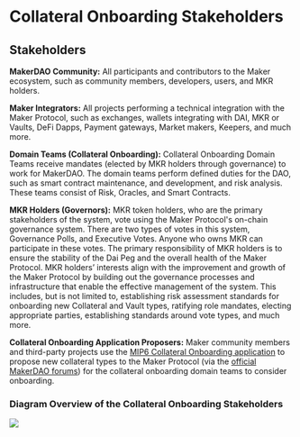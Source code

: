 # Collateral Onboarding Stakeholders

## **Stakeholders** 

**MakerDAO Community:** All participants and contributors to the Maker ecosystem, such as community members, developers, users, and MKR holders. 

**Maker Integrators:** All projects performing a technical integration with the Maker Protocol, such as exchanges, wallets integrating with DAI, MKR or Vaults, DeFi Dapps, Payment gateways, Market makers, Keepers, and much more. 

**Domain Teams \(Collateral Onboarding\):** Collateral Onboarding Domain Teams receive mandates \(elected by MKR holders through governance\) to work for MakerDAO. The domain teams perform defined duties for the DAO, such as smart contract maintenance, and development, and risk analysis. These teams consist of Risk, Oracles, and Smart Contracts.  

**MKR Holders \(Governors\):** MKR token holders, who are the primary stakeholders of the system, vote using the Maker Protocol's on-chain governance system. There are two types of votes in this system, Governance Polls, and Executive Votes. Anyone who owns MKR can participate in these votes. The primary responsibility of MKR holders is to ensure the stability of the Dai Peg and the overall health of the Maker Protocol. MKR holders’ interests align with the improvement and growth of the Maker Protocol by building out the governance processes and infrastructure that enable the effective management of the system. This includes, but is not limited to, establishing risk assessment standards for onboarding new Collateral and Vault types, ratifying role mandates, electing appropriate parties, establishing standards around vote types, and much more.

**Collateral Onboarding Application Proposers:** Maker community members and third-party projects use the [MIP6 Collateral Onboarding application](https://github.com/makerdao/mips/blob/master/MIP6/MIP6c2-Collateral-Application-Template.md) to propose new collateral types to the Maker Protocol \(via the [official MakerDAO forums](https://forum.makerdao.com/c/collateral-onboarding/co/17)\) for the collateral onboarding domain teams to consider onboarding. 

### Diagram Overview of the Collateral Onboarding Stakeholders

![](../.gitbook/assets/screen-shot-2020-11-12-at-4.51.41-pm.png)

